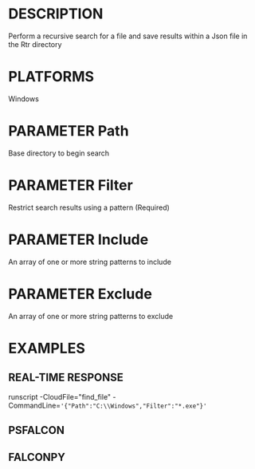 # DESCRIPTION
Perform a recursive search for a file and save results within a Json file in the Rtr directory

# PLATFORMS
Windows

# PARAMETER Path
Base directory to begin search

# PARAMETER Filter
Restrict search results using a pattern (Required)

# PARAMETER Include
An array of one or more string patterns to include

# PARAMETER Exclude
An array of one or more string patterns to exclude

# EXAMPLES

## REAL-TIME RESPONSE
runscript -CloudFile="find_file" -CommandLine=```'{"Path":"C:\\Windows","Filter":"*.exe"}'```

## PSFALCON

## FALCONPY
